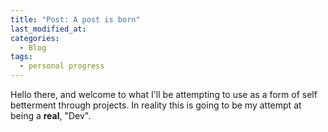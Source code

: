 ```yaml
---
title: "Post: A post is born"
last_modified_at: 
categories:
  - Blog
tags:
  - personal progress
---
```


Hello there, and welcome to what I'll be attempting to use as a form of self betterment through projects. 
In reality this is going to be my attempt at being a **real**, "Dev".